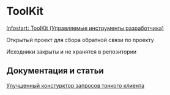 # ToolKit
[Infostart: ToolKit (Управляемые инструменты разработчика)](https://infostart.ru/public/1254364/)

Открытый проект для сбора обратной связи по проекту

Исходники закрыты и не хранятся в репозитории

## Документация и статьи
[Улучшенный констурктор запросов тонкого клиента](https://infostart.ru/1c/articles/1278855/)
